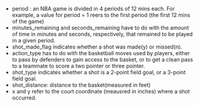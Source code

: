 * period : an NBA game is divided in 4 periods of 12 mins each. For example, a value for period = 1 reers to the first period (the first 12 mins of the game)
* minutes_remaining and seconds_remaining have to do with the amount of time in minutes and seconds, respectively, that remained to be played in a given period.
* shot_made_flag indicates whether a shot was made(y) or missed(n).
* action_type has to do with the basketball moves used by players, either to pass by defenders to gain access to the basket, or to get a clean pass to a teammate to score a two pointer or three pointer.
* shot_type indicates whether a shot is a 2-point field goal, or a 3-point field goal.
* shot_distance: distance to the basket(measured in feet)
* x and y refer to the court coordinate (meausred in inches) where a shot occurred.